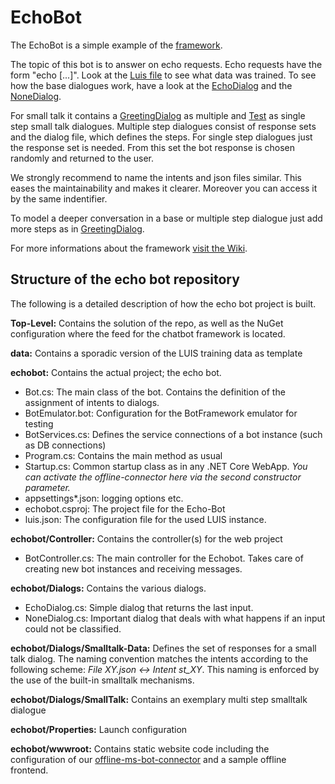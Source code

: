 # EchoBot

The EchoBot is a simple example of the [framework](https://github.com/ESCdeGmbH/chatbot-framework.git). 

The topic of this bot is to answer on echo requests. Echo requests have the form "echo [...]". Look at the [Luis file](https://github.com/ESCdeGmbH/echobot/blob/master/data/luis-instance.json) to see what data was trained.
To see how the base dialogues work, have a look at the [EchoDialog](https://github.com/ESCdeGmbH/echobot/blob/master/echobot/Dialogs/EchoDialog.cs) and the [NoneDialog](https://github.com/ESCdeGmbH/echobot/blob/master/echobot/Dialogs/NoneDialog.cs).


For small talk it contains a [GreetingDialog](https://github.com/ESCdeGmbH/echobot/blob/master/echobot/Dialogs/SmallTalk/GreetingDialog.cs) as multiple and [Test](https://github.com/ESCdeGmbH/echobot/blob/master/echobot/Dialogs/SmallTalk-Data/Test.json) as single step small talk dialogues. 
Multiple step dialogues consist of response sets and the dialog file, which defines the steps. For single step dialogues just the response set is needed. From this set the bot response is chosen randomly and returned to the user.

We strongly recommend to name the intents and json files similar. This eases the maintainability and makes it clearer. Moreover you can access it by the same indentifier.

To model a deeper conversation in a base or multiple step dialogue just add more steps as in [GreetingDialog](https://github.com/ESCdeGmbH/echobot/blob/master/echobot/Dialogs/SmallTalk/GreetingDialog.cs).

For more informations about the framework [visit the Wiki](https://github.com/ESCdeGmbH/chatbot-framework/wiki).


## Structure of the echo bot repository

The following is a detailed description of how the echo bot project is built.

**Top-Level:** Contains the solution of the repo, as well as the NuGet configuration where the feed for the chatbot framework is located.

**data:** Contains a sporadic version of the LUIS training data as template

**echobot:** Contains the actual project; the echo bot.

- Bot.cs: The main class of the bot. Contains the definition of the assignment of intents to dialogs. 
- BotEmulator.bot: Configuration for the BotFramework emulator for testing
- BotServices.cs: Defines the service connections of a bot instance (such as DB connections)
- Program.cs: Contains the main method as usual
- Startup.cs: Common startup class as in any .NET Core WebApp. *You can activate the offline-connector here via the second constructor parameter.*
- appsettings*.json: logging options etc.
- echobot.csproj: The project file for the Echo-Bot
- luis.json: The configuration file for the used LUIS instance.

**echobot/Controller:** Contains the controller(s) for the web project
- BotController.cs: The main controller for the Echobot. Takes care of creating new bot instances and receiving messages.

**echobot/Dialogs:** Contains the various dialogs.
- EchoDialog.cs: Simple dialog that returns the last input. 
- NoneDialog.cs: Important dialog that deals with what happens if an input could not be classified.

**echobot/Dialogs/Smalltalk-Data:**
Defines the set of responses for a small talk dialog. The naming convention matches the intents according to the following scheme: *File XY.json <-> Intent st_XY*. This naming is enforced by the use of the built-in smalltalk mechanisms.

**echobot/Dialogs/SmallTalk:** Contains an exemplary multi step smalltalk dialogue

**echobot/Properties:** Launch configuration

**echobot/wwwroot:** Contains static website code including the configuration of our [offline-ms-bot-connector](https://github.com/ESCdeGmbH/Offline-MS-Bot-Connector) and a sample offline frontend.
